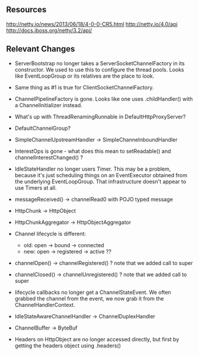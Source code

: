 Resources
---------

http://netty.io/news/2013/06/18/4-0-0-CR5.html
http://netty.io/4.0/api
http://docs.jboss.org/netty/3.2/api/


Relevant Changes
----------------
* ServerBootstrap no longer takes a ServerSocketChannelFactory in its
  constructor.  We used to use this to configure the thread pools.  Looks like
  EventLoopGroup or its relatives are the place to look.

* Same thing as #1 is true for ClientSocketChannelFactory.

* ChannelPipelineFactory is gone.  Looks like one uses .childHandler() with a
  ChannelInitializer instead.

* What's up with ThreadRenamingRunnable in DefaultHttpProxyServer?

* DefaultChannelGroup?

* SimpleChannelUpstreamHandler -> SimpleChanneInboundHandler

* InterestOps is gone - what does this mean to setReadable() and
  channelInterestChanged()  ?

* IdleStateHandler no longer users Timer.  This may be a problem, because it's
  just scheduling things on an EventExecutor obtained from the underlying
  EventLoopGroup.  That infrastructure doesn't appear to use Timers at all. 

* messageReceived() -> channelRead0 with POJO typed message

* HttpChunk -> HttpObject

* HttpChunkAggregator -> HttpObjectAggregator

* Channel lifecycle is different:
  * old: open -> bound -> connected
  * new: open -> registered -> active   ??
  
* channelOpen() -> channelRegistered() ?  note that we added call to super

* channelClosed() -> channelUnregistered() ?   note that we added call to super

* lifecycle callbacks no longer get a ChannelStateEvent.  We often grabbed the
  channel from the event, we now grab it from the ChannelHandlerContext.
  
* IdleStateAwareChannelHandler -> ChannelDuplexHandler

* ChannelBuffer -> ByteBuf

* Headers on HttpObject are no longer accessed directly, but first by getting
  the headers object using .headers()